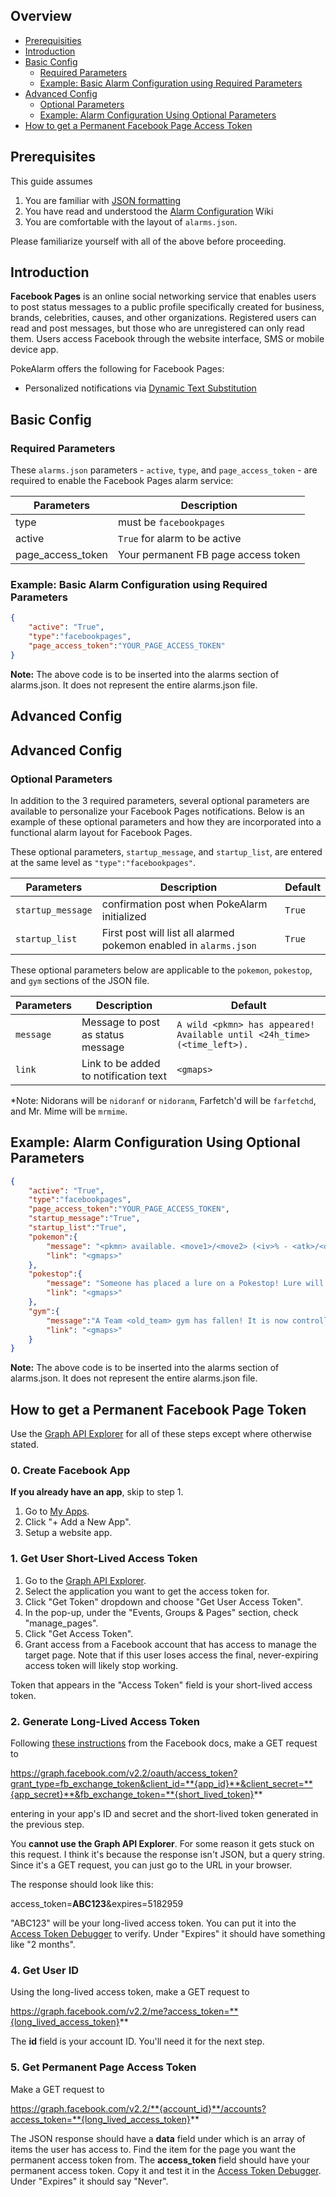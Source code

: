 ## Overview
* [Prerequisities](#prerequisites)
* [Introduction](#introduction)
* [Basic Config](#basic-config)
  * [Required Parameters](#required-parameters)
  * [Example: Basic Alarm Configuration using Required Parameters](#example-basic-alarm-configuration-using-required-parameters)
* [Advanced Config](#advanced-config)
  * [Optional Parameters](#optional-parameters)
  * [Example: Alarm Configuration Using Optional Parameters](#example-alarm-configuration-using-optional-parameters)
* [How to get a Permanent Facebook Page Access Token](#how-to-get-a-permanent-facebook-page-access-token)

## Prerequisites
This guide assumes 

1. You are familiar with [JSON formatting](http://www.w3schools.com/json/default.asp)
2. You have read and understood the [Alarm Configuration](https://github.com/kvangent/PokeAlarm/wiki/Alarm-Configuration) Wiki
3. You are comfortable with the layout of `alarms.json`.

Please familiarize yourself with all of the above before proceeding.

## Introduction

**Facebook Pages** is an online social networking service that enables users to post status messages to a public profile specifically created for business, brands, celebrities, causes, and other organizations. Registered users can read and post messages, but those who are unregistered can only read them. Users access Facebook through the website interface, SMS or mobile device app.

PokeAlarm offers the following for Facebook Pages:

* Personalized notifications via [Dynamic Text Substitution](Dynamic-Text-Subsitution.md)



## Basic Config

### Required Parameters
These `alarms.json` parameters - `active`, `type`, and `page_access_token` - are required to enable the Facebook Pages alarm service:

| Parameters         | Description                            |
| --------------     |----------------------------------------|
| type               | must be `facebookpages`                |
| active             | `True` for alarm to be active          |
| page_access_token  | Your permanent FB page access token    |

### Example: Basic Alarm Configuration using Required Parameters
```json
{
	"active": "True",
	"type":"facebookpages",
	"page_access_token":"YOUR_PAGE_ACCESS_TOKEN"
}
```
**Note:** The above code is to be inserted into the alarms section of alarms.json. It does not represent the entire alarms.json file.

## Advanced Config
## Advanced Config

### Optional Parameters
In addition to the 3 required parameters, several optional parameters are available to personalize your Facebook Pages notifications.  Below is an example of these optional parameters and how they are incorporated into a functional alarm layout for Facebook Pages.

These optional parameters, `startup_message`, and `startup_list`, are entered at the same level as `"type":"facebookpages"`.

| Parameters         | Description                                                | Default                      |
|--------------------|------------------------------------------------------------|------------------------------|
| `startup_message`  | confirmation post when PokeAlarm initialized               | `True`                       |
| `startup_list`     | First post will list all alarmed pokemon enabled in `alarms.json`    | `True`            |

These optional parameters below are applicable to the `pokemon`, `pokestop`, and `gym` sections of the JSON file.

| Parameters       | Description                                       | Default                                       |
| -----------------|---------------------------------------------------|-----------------------------------------------|
| `message`        | Message to post as status message                 | `A wild <pkmn> has appeared! Available until <24h_time> (<time_left>).`                                      | 
| `link`           | Link to be added to notification text   		   | `<gmaps>`                                     |
*Note: Nidorans will be `nidoranf` or `nidoranm`, Farfetch'd will be `farfetchd`, and Mr. Mime will be `mrmime`.

## Example: Alarm Configuration Using Optional Parameters
```json
{
	"active": "True",
	"type":"facebookpages",
	"page_access_token":"YOUR_PAGE_ACCESS_TOKEN",
	"startup_message":"True",
	"startup_list":"True",
	"pokemon":{
		"message": "<pkmn> available. <move1>/<move2> (<iv>% - <atk>/<def>/<sta>)",
		"link": "<gmaps>"
	},
	"pokestop":{
		"message": "Someone has placed a lure on a Pokestop! Lure will expire at <24h_time> (<time_left>).",
		"link": "<gmaps>"
	},
	"gym":{
		"message":"A Team <old_team> gym has fallen! It is now controlled by <new_team>.",
		"link": "<gmaps>"
	}
}
```
**Note:** The above code is to be inserted into the alarms section of alarms.json. It does not represent the entire alarms.json file.

 
## How to get a Permanent Facebook Page Token

Use the [Graph API Explorer](https://developers.facebook.com/tools/explorer) for all of these steps except where otherwise stated.

### 0. Create Facebook App

**If you already have an app**, skip to step 1.

1. Go to [My Apps](https://developers.facebook.com/apps/).
2. Click "+ Add a New App".
3. Setup a website app.

### 1. Get User Short-Lived Access Token

1. Go to the [Graph API Explorer](https://developers.facebook.com/tools/explorer).
2. Select the application you want to get the access token for.
3. Click "Get Token" dropdown and choose "Get User Access Token".
4. In the pop-up, under the "Events, Groups & Pages" section, check "manage_pages".
5. Click "Get Access Token".
6. Grant access from a Facebook account that has access to manage the target page. Note that if this user loses access the final, never-expiring access token will likely stop working.

Token that appears in the "Access Token" field is your short-lived access token.

### 2. Generate Long-Lived Access Token

Following [these instructions](https://developers.facebook.com/docs/facebook-login/access-tokens#extending) from the Facebook docs, make a GET request to

https://graph.facebook.com/v2.2/oauth/access_token?grant_type=fb_exchange_token&client_id=**{app_id}**&client_secret=**{app_secret}**&fb_exchange_token=**{short_lived_token}**

entering in your app's ID and secret and the short-lived token generated in the previous step.

You **cannot use the Graph API Explorer**. For some reason it gets stuck on this request. I think it's because the response isn't JSON, but a query string. Since it's a GET request, you can just go to the URL in your browser.

The response should look like this:

access_token=**ABC123**&expires=5182959

"ABC123" will be your long-lived access token. You can put it into the [Access Token Debugger](https://developers.facebook.com/tools/debug/accesstoken) to verify. Under "Expires" it should have something like "2 months".

### 4. Get User ID

Using the long-lived access token, make a GET request to

https://graph.facebook.com/v2.2/me?access_token=**{long_lived_access_token}**

The **id** field is your account ID. You'll need it for the next step.

### 5. Get Permanent Page Access Token

Make a GET request to

https://graph.facebook.com/v2.2/**{account_id}**/accounts?access_token=**{long_lived_access_token}**

The JSON response should have a **data** field under which is an array of items the user has access to. Find the item for the page you want the permanent access token from. The **access_token** field should have your permanent access token. Copy it and test it in the [Access Token Debugger](https://developers.facebook.com/tools/debug/accesstoken). Under "Expires" it should say "Never".

